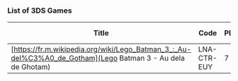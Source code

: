 ### List of 3DS Games


| Title                                         | Code        | PEGI  |  State  | Date of purchase | Score Metacritic | Description | 
| ---                                           | ---         | ---   | ---     | ---              | ---              | ---         |
| [https://fr.m.wikipedia.org/wiki/Lego_Batman_3_:_Au-del%C3%A0_de_Gotham](Lego Batman 3 - Au dela de Ghotam)             | LNA-CTR-EUY | 7     | CIB     |2023-12-25        |                  |             |

